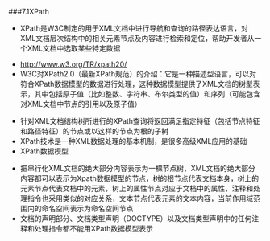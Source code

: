 ###7.1XPath
* XPath是W3C制定的用于XML文档中进行导航和查询的路径表达语言，对XML文档层次结构中的相关元素节点及内容进行检索和定位，帮助开发者从一个XML文档中选取某些特定数据
 + http://www.w3.org/TR/xpath20/ 
 + W3C对XPath2.0（最新XPath规范）的介绍：它是一种描述型语言，可以对符合XPath数据模型的数据进行处理，这种数据模型提供了XML文档的树型表示，其中包括原子值（比如整数、字符串、布尔类型的值）和序列（可能包含对XML文档中节点的引用以及原子值）
* 针对XML文档结构树所进行的XPath查询将返回满足指定特征（包括节点特征和路径特征）的节点或以这样的节点为根的子树
* XPath技术是一种XML数据处理的基本机制，是很多高级XML应用的基础
* XPath数据模型
 + 把串行化XML文档的绝大部分内容表示为一棵节点树，XML文档的绝大部分内容都可以表示为Xpath数据模型的节点，树的根节点代表文档本身，树上的元素节点代表文档中的元素，树上的属性节点对应于文档中的属性，注释和处理指令也采用类似的对应关系，文本节点代表元素的文本内容，当前作用域范围内的命名空间表示为命名空间节点
 + 文档的声明部分、文档类型声明（DOCTYPE）以及文档类型声明中的任何注释和处理指令都不能用XPath数据模型表示

